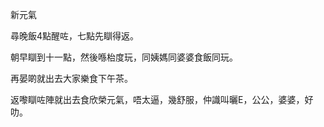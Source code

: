 新元氣

尋晚飯4點醒咗，七點先瞓得返。

朝早瞓到十一點，然後喺枱度玩，同姨媽同婆婆食飯同玩。

再晏啲就出去大家樂食下午茶。

返嚟瞓咗陣就出去食欣榮元氣，唔太逼，幾舒服，仲識叫曬E，公公，婆婆，好叻。

